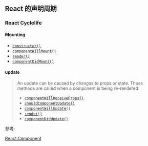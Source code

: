 ## React 的声明周期
### React Cyclelife
#### Mounting

- [`constructor()`](https://facebook.github.io/react/docs/react-component.html#constructor)
- [`componentWillMount()`](https://facebook.github.io/react/docs/react-component.html#componentwillmount)
- [`render()`](https://facebook.github.io/react/docs/react-component.html#render)
- [`componentDidMount()`](https://facebook.github.io/react/docs/react-component.html#componentdidmount)

#### update

> An update can be caused by changes to props or state. These methods are called when a component is being re-rendered:
>
> - [`componentWillReceiveProps()`](https://facebook.github.io/react/docs/react-component.html#componentwillreceiveprops)
> - [`shouldComponentUpdate()`](https://facebook.github.io/react/docs/react-component.html#shouldcomponentupdate)
> - [`componentWillUpdate()`](https://facebook.github.io/react/docs/react-component.html#componentwillupdate)
> - [`render()`](https://facebook.github.io/react/docs/react-component.html#render)
> - [`componentDidUpdate()`](https://facebook.github.io/react/docs/react-component.html#componentdidupdate)

参考:

[React.Component](https://facebook.github.io/react/docs/react-component.html#mounting)
